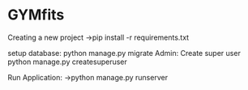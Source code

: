 # GYMfits

Creating a new project
->pip install -r requirements.txt

setup database:
python manage.py migrate
Admin: Create super user python manage.py createsuperuser

Run Application:
->python manage.py runserver


